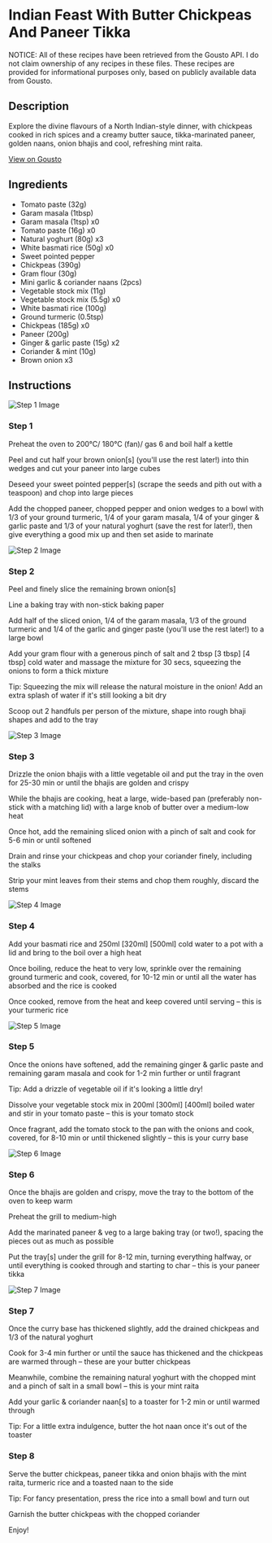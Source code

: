 # Indian Feast With Butter Chickpeas And Paneer Tikka

NOTICE: All of these recipes have been retrieved from the Gousto API. I do not claim ownership of any recipes in these files. These recipes are provided for informational purposes only, based on publicly available data from Gousto.

## Description

Explore the divine flavours of a North Indian-style dinner, with chickpeas cooked in rich spices and a creamy butter sauce, tikka-marinated paneer, golden naans, onion bhajis and cool, refreshing mint raita. 

[View on Gousto](https://www.gousto.co.uk/recipes/cookbook/indian-feast-with-butter-chickpeas-and-paneer-tikka)

## Ingredients

- Tomato paste (32g)
- Garam masala (1tbsp)
- Garam masala (1tsp) x0
- Tomato paste (16g) x0
- Natural yoghurt (80g) x3
- White basmati rice (50g) x0
- Sweet pointed pepper
- Chickpeas (390g)
- Gram flour (30g)
- Mini garlic & coriander naans (2pcs)
- Vegetable stock mix (11g)
- Vegetable stock mix (5.5g) x0
- White basmati rice (100g)
- Ground turmeric (0.5tsp)
- Chickpeas (185g) x0
- Paneer (200g)
- Ginger & garlic paste (15g) x2
- Coriander & mint (10g)
- Brown onion x3

## Instructions

![Step 1 Image](https://production-media.gousto.co.uk/cms/recipe-step-image/step-1-1632473976770-x200.jpg)

### Step 1

Preheat the oven to 200°C/ 180°C (fan)/ gas 6 and boil half a kettle

Peel and cut half your brown onion[s] (you'll use the rest later!) into thin wedges and cut your paneer into large cubes

Deseed your sweet pointed pepper[s] (scrape the seeds and pith out with a teaspoon) and chop into large pieces

Add the chopped paneer, chopped pepper and onion wedges to a bowl with 1/3 of your ground turmeric, 1/4 of your garam masala, 1/4 of your ginger & garlic paste and 1/3 of your natural yoghurt (save the rest for later!), then give everything a good mix up and then set aside to marinate

![Step 2 Image](https://production-media.gousto.co.uk/cms/recipe-step-image/step-2-1632474091494-x200.jpg)

### Step 2

Peel and finely slice the remaining brown onion[s]

Line a baking tray with non-stick baking paper

Add half of the sliced onion, 1/4 of the garam masala, 1/3 of the ground turmeric and 1/4 of the garlic and ginger paste (you'll use the rest later!) to a large bowl

Add your gram flour with a generous pinch of salt and 2 tbsp <span class="text-purple">[3 tbsp] </span><span class="text-danger">[4 tbsp]</span> cold water and massage the mixture for 30 secs, squeezing the onions to form a thick mixture

Tip: Squeezing the mix will release the natural moisture in the onion! Add an extra splash of water if it's still looking a bit dry

Scoop out 2 handfuls per person of the mixture, shape into rough bhaji shapes and add to the tray

![Step 3 Image](https://production-media.gousto.co.uk/cms/recipe-step-image/step-3-1632474157657-x200.jpg)

### Step 3

Drizzle the onion bhajis with a little vegetable oil and put the tray in the oven for 25-30 min or until the bhajis are golden and crispy

While the bhajis are cooking, heat a large, wide-based pan (preferably non-stick with a matching lid) with a large knob of butter over a medium-low heat

Once hot, add the remaining sliced onion with a pinch of salt and cook for 5-6 min or until softened

Drain and rinse your chickpeas and chop your coriander finely, including the stalks

Strip your mint leaves from their stems and chop them roughly, discard the stems

![Step 4 Image](https://production-media.gousto.co.uk/cms/recipe-step-image/step-4-1632474178920-x200.jpg)

### Step 4

Add your basmati rice and 250ml<span class="text-danger"> <span class="text-purple">[320ml]</span> [500ml]</span> cold water to a pot with a lid and bring to the boil over a high heat

Once boiling, reduce the heat to very low, sprinkle over the remaining ground turmeric and cook, covered, for 10-12 min or until all the water has absorbed and the rice is cooked

Once cooked, remove from the heat and keep covered until serving – this is your turmeric rice

![Step 5 Image](https://production-media.gousto.co.uk/cms/recipe-step-image/step-5-1632474192501-x200.jpg)

### Step 5

Once the onions have softened, add the remaining ginger & garlic paste and remaining garam masala and cook for 1-2 min further or until fragrant

Tip: Add a drizzle of vegetable oil if it's looking a little dry!

Dissolve your vegetable stock mix in 200ml<span class="text-danger"> <span class="text-purple">[300ml] </span>[400ml] </span>boiled water and stir in your tomato paste – this is your tomato stock

Once fragrant, add the tomato stock to the pan with the onions and cook, covered, for 8-10 min or until thickened slightly – this is your curry base

![Step 6 Image](https://production-media.gousto.co.uk/cms/recipe-step-image/step-6-1632474229576-x200.jpg)

### Step 6

Once the bhajis are golden and crispy, move the tray to the bottom of the oven to keep warm

Preheat the grill to medium-high

Add the marinated paneer & veg to a large baking tray (or two!), spacing the pieces out as much as possible

Put the tray[s] under the grill for 8-12 min, turning everything halfway, or until everything is cooked through and starting to char – this is your paneer tikka

![Step 7 Image](https://production-media.gousto.co.uk/cms/recipe-step-image/step-7-1632474240714-x200.jpg)

### Step 7

Once the curry base has thickened slightly, add the drained chickpeas and 1/3 of the natural yoghurt

Cook for 3-4 min further or until the sauce has thickened and the chickpeas are warmed through – these are your butter chickpeas

Meanwhile, combine the remaining natural yoghurt with the chopped mint and a pinch of salt in a small bowl – this is your mint raita

Add your garlic & coriander naan[s] to a toaster for 1-2 min or until warmed through

Tip: For a little extra indulgence, butter the hot naan once it's out of the toaster

### Step 8

Serve the butter chickpeas, paneer tikka and onion bhajis with the mint raita, turmeric rice and a toasted naan to the side

Tip: For fancy presentation, press the rice into a small bowl and turn out

Garnish the butter chickpeas with the chopped coriander

Enjoy!

